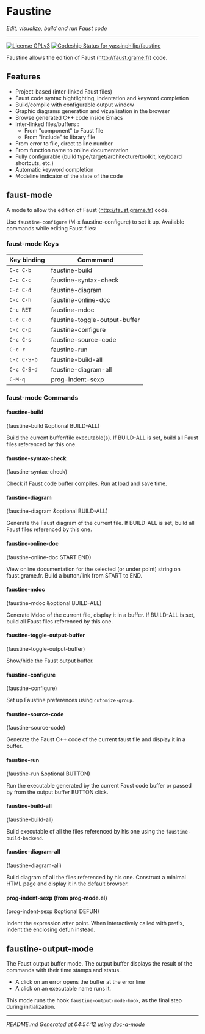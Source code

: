 # Faustine
 *Edit, visualize, build and run Faust code*
___
[![License GPLv3](https://img.shields.io/badge/license-GPL_v3-green.svg)](http://www.gnu.org/licenses/gpl-3.0.html) [![Codeship Status for yassinphilip/faustine](https://app.codeship.com/projects/c2385cd0-5dc6-0135-04b2-0a800465306c/status?branch=master)](https://app.codeship.com/projects/238325)


Faustine allows the edition of Faust (http://faust.grame.fr) code. 

## Features

- Project-based (inter-linked Faust files)
- Faust code syntax hightlighting, indentation and keyword completion
- Build/compile with configurable output window
- Graphic diagrams generation and vizualisation in the browser
- Browse generated C++ code inside Emacs
- Inter-linked files/buffers :
    - From "component" to Faust file
    - From "include" to library file
- From error to file, direct to line number
- From function name to online documentation
- Fully configurable (build type/target/architecture/toolkit, keyboard shortcuts, etc.)
- Automatic keyword completion
- Modeline indicator of the state of the code

## faust-mode
A mode to allow the edition of Faust (http://faust.grame.fr) code.

Use `faustine-configure` (M-x faustine-configure) to set it up.
Available commands while editing Faust files:


### faust-mode Keys

Key binding  | Commmand 
------------- | ------------- 
`C-c C-b` | faustine-build
`C-c C-c` | faustine-syntax-check
`C-c C-d` | faustine-diagram
`C-c C-h` | faustine-online-doc
`C-c RET` | faustine-mdoc
`C-c C-o` | faustine-toggle-output-buffer
`C-c C-p` | faustine-configure
`C-c C-s` | faustine-source-code
`C-c r` | faustine-run
`C-c C-S-b` | faustine-build-all
`C-c C-S-d` | faustine-diagram-all
`C-M-q` | prog-indent-sexp

### faust-mode Commands
#### faustine-build

(faustine-build &optional BUILD-ALL)

Build the current buffer/file executable(s).
If BUILD-ALL is set, build all Faust files referenced by this one.

#### faustine-syntax-check

(faustine-syntax-check)

Check if Faust code buffer compiles.
Run at load and save time.

#### faustine-diagram

(faustine-diagram &optional BUILD-ALL)

Generate the Faust diagram of the current file.
If BUILD-ALL is set, build all Faust files referenced by this one.

#### faustine-online-doc

(faustine-online-doc START END)

View online documentation for the selected (or under point)
string on faust.grame.fr.
Build a button/link from START to END.

#### faustine-mdoc

(faustine-mdoc &optional BUILD-ALL)

Generate Mdoc of the current file, display it in a buffer.
If BUILD-ALL is set, build all Faust files referenced by this one.

#### faustine-toggle-output-buffer

(faustine-toggle-output-buffer)

Show/hide the Faust output buffer.

#### faustine-configure

(faustine-configure)

Set up Faustine preferences using `cutomize-group`.

#### faustine-source-code

(faustine-source-code)

Generate the Faust C++ code of the current faust file and
display it in a buffer.

#### faustine-run

(faustine-run &optional BUTTON)

Run the executable generated by the current Faust code buffer
or passed by from the output buffer BUTTON click.

#### faustine-build-all

(faustine-build-all)

Build executable of all the files referenced by his one
using the `faustine-build-backend`.

#### faustine-diagram-all

(faustine-diagram-all)

Build diagram of all the files referenced by his one.
Construct a minimal HTML page and display it in the default browser.

#### prog-indent-sexp (from prog-mode.el)

(prog-indent-sexp &optional DEFUN)

Indent the expression after point.
When interactively called with prefix, indent the enclosing defun
instead.


## faustine-output-mode
The Faust output buffer mode. 
The output buffer displays the result of the commands with their time stamps and status. 

- A click on an error opens the buffer at the error line
- A click on an executable name runs it.

This mode runs the hook `faustine-output-mode-hook`, as the final step
during initialization.



___
*README.md Generated at 04:54:12 using [doc-a-mode](https://bitbucket.org/yassinphilip/doc-a-mode)*